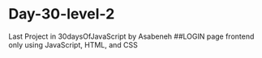 # Day-30-level-2
Last Project in 30daysOfJavaScript by Asabeneh 
##LOGIN page frontend only using JavaScript, HTML, and CSS
